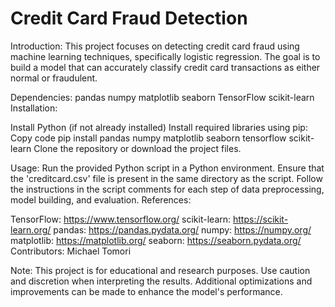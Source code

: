 # Credit Card Fraud Detection

Introduction:
This project focuses on detecting credit card fraud using machine learning techniques, specifically logistic regression. The goal is to build a model that can accurately classify credit card transactions as either normal or fraudulent.

Dependencies:
pandas
numpy
matplotlib
seaborn
TensorFlow
scikit-learn
Installation:

Install Python (if not already installed)
Install required libraries using pip:
Copy code
pip install pandas numpy matplotlib seaborn tensorflow scikit-learn
Clone the repository or download the project files.

Usage:
Run the provided Python script in a Python environment.
Ensure that the 'creditcard.csv' file is present in the same directory as the script.
Follow the instructions in the script comments for each step of data preprocessing, model building, and evaluation.
References:

TensorFlow: https://www.tensorflow.org/
scikit-learn: https://scikit-learn.org/
pandas: https://pandas.pydata.org/
numpy: https://numpy.org/
matplotlib: https://matplotlib.org/
seaborn: https://seaborn.pydata.org/
Contributors:
Michael Tomori

Note:
This project is for educational and research purposes.
Use caution and discretion when interpreting the results.
Additional optimizations and improvements can be made to enhance the model's performance.

